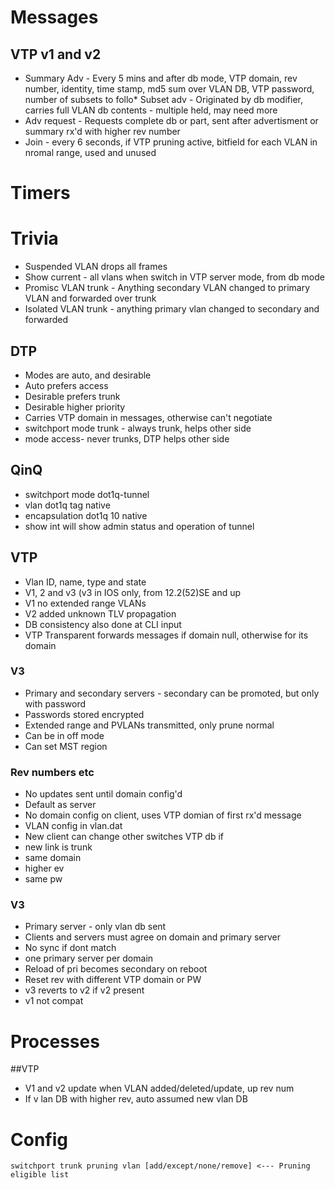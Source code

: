# Messages

## VTP v1 and v2

* Summary Adv - Every 5 mins and after db mode, VTP domain, rev number, identity, time stamp, md5 sum over VLAN DB, VTP password, number of subsets to follo* Subset adv - Originated by db modifier, carries full VLAN db contents - multiple held, may need more
* Adv request - Requests complete db or part, sent after advertisment or summary rx'd with higher rev number
* Join - every 6 seconds, if VTP pruning active, bitfield for each VLAN in nromal range, used and unused

# Timers

# Trivia

* Suspended VLAN drops all frames
* Show current - all vlans when switch in VTP server mode, from db mode
* Promisc VLAN trunk - Anything secondary VLAN changed to primary VLAN and forwarded over trunk
* Isolated VLAN trunk - anything primary vlan changed to secondary and forwarded

## DTP

* Modes are auto, and desirable
 * Auto prefers access
 * Desirable prefers trunk
 * Desirable higher priority
* Carries VTP domain in messages, otherwise can't negotiate
* switchport mode trunk - always trunk, helps other side
* mode access- never trunks, DTP helps other side

## QinQ
* switchport mode dot1q-tunnel
* vlan dot1q tag native
* encapsulation dot1q 10 native
* show int will show admin status and operation of tunnel

## VTP

* Vlan ID, name, type and state
* V1, 2 and v3 (v3 in IOS only, from 12.2(52)SE and up
* V1 no extended range VLANs
* V2 added unknown TLV propagation
 * DB consistency also done at CLI input
* VTP Transparent forwards messages if domain null, otherwise for its domain

### V3

* Primary and secondary servers - secondary can be promoted, but only with password
* Passwords stored encrypted
* Extended range and PVLANs transmitted, only prune normal
* Can be in off mode
* Can set MST region

### Rev numbers etc

* No updates sent until domain config'd
* Default as server
* No domain config on client, uses VTP domian of first rx'd message
* VLAN config in vlan.dat
* New client can change other switches VTP db if
 * new link is trunk
 * same domain
 * higher ev
 * same pw

### V3

* Primary server - only vlan db sent
 * Clients and servers must agree on domain and primary server
 * No sync if dont match
 * one primary server per domain
 * Reload of pri becomes secondary on reboot
 * Reset rev with different VTP domain or PW
 * v3 reverts to v2 if v2 present
 * v1 not compat

# Processes

##VTP

* V1 and v2 update when VLAN added/deleted/update, up rev num
* If v lan DB with higher rev, auto assumed new vlan DB

# Config

```
switchport trunk pruning vlan [add/except/none/remove] <--- Pruning eligible list
````
